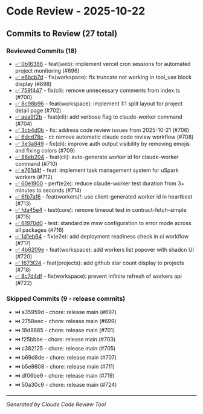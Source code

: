 # Code Review - 2025-10-22

## Commits to Review (27 total)

### Reviewed Commits (18)

- [✅ 0b16388](review-0b16388.md) - feat(web): implement vercel cron sessions for automated project monitoring (#696)
- [✅ e6bcb7d](review-e6bcb7d.md) - fix(workspace): fix truncate not working in tool_use block display (#698)
- [✅ 759f447](review-759f447.md) - fix(cli): remove unnecessary comments from index.ts (#700)
- [✅ 8c98b96](review-8c98b96.md) - feat(workspace): implement 1:1 split layout for project detail page (#702)
- [✅ aea9f2b](review-aea9f2b.md) - feat(cli): add verbose flag to claude-worker command (#704)
- [✅ 3cb4d0b](review-3cb4d0b.md) - fix: address code review issues from 2025-10-21 (#706)
- [✅ 6dcd78c](review-6dcd78c.md) - ci: remove automatic claude code review workflow (#708)
- [✅ 3e3a849](review-3e3a849.md) - fix(cli): improve auth output visibility by removing emojis and fixing colors (#709)
- [✅ 86eb204](review-86eb204.md) - feat(cli): auto-generate worker id for claude-worker command (#710)
- [✅ e761d4f](review-e761d4f.md) - feat: implement task management system for uSpark workers (#712)
- [✅ 60e1900](review-60e1900.md) - perf(e2e): reduce claude-worker test duration from 3+ minutes to seconds (#714)
- [✅ 6fb7af6](review-6fb7af6.md) - feat(workers)!: use client-generated worker id in heartbeat (#713)
- [✅ fda45e4](review-fda45e4.md) - test(core): remove timeout test in contract-fetch-simple (#715)
- [✅ 61970d0](review-61970d0.md) - test: standardize msw configuration to error mode across all packages (#716)
- [✅ 1d1eb64](review-1d1eb64.md) - fix(e2e): add deployment readiness check in ci workflow (#717)
- [✅ 4b6209e](review-4b6209e.md) - feat(workspace): add workers list popover with shadcn UI (#720)
- [✅ 1673f24](review-1673f24.md) - feat(projects): add github star count display to projects (#718)
- [✅ 8c7d4df](review-8c7d4df.md) - fix(workspace): prevent infinite refresh of workers api (#722)

### Skipped Commits (9 - release commits)

- ⏭️ a35959d - chore: release main (#697)
- ⏭️ 2758eec - chore: release main (#699)
- ⏭️ 18d8885 - chore: release main (#701)
- ⏭️ f25bbbe - chore: release main (#703)
- ⏭️ c382125 - chore: release main (#705)
- ⏭️ b69d8de - chore: release main (#707)
- ⏭️ b5e8608 - chore: release main (#711)
- ⏭️ df06be9 - chore: release main (#719)
- ⏭️ 50a30c9 - chore: release main (#724)

---
*Generated by Claude Code Review Tool*
